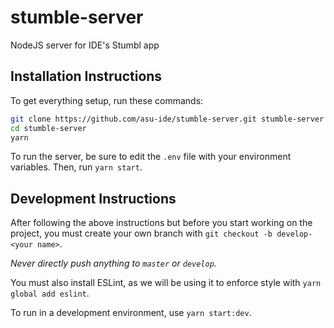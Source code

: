 # stumble-server
NodeJS server for IDE's Stumbl app

## Installation Instructions
To get everything setup, run these commands:

```bash
git clone https://github.com/asu-ide/stumble-server.git stumble-server
cd stumble-server
yarn
```

To run the server, be sure to edit the `.env` file with your environment variables. Then, run `yarn start`.

## Development Instructions
After following the above instructions but before you start working on the project, you must create your own branch with `git checkout -b develop-<your name>`.

*Never directly push anything to `master` or `develop`.*

You must also install ESLint, as we will be using it to enforce style with `yarn global add eslint`.

To run in a development environment, use `yarn start:dev`.